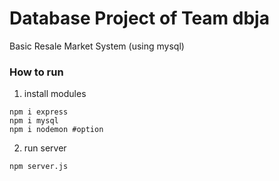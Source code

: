 # Database Project of Team dbja
Basic Resale Market System (using mysql)

<h3>How to run</h3>

1. install modules
``` 
npm i express
npm i mysql
npm i nodemon #option
```
2. run server
```
npm server.js 
```
